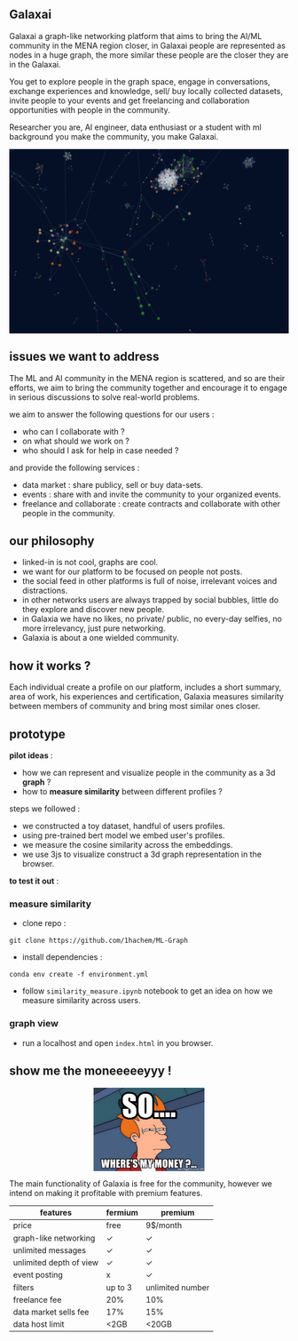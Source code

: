 ## Galaxai

Galaxai a graph-like networking platform that aims to bring the AI/ML community in the MENA region closer, in Galaxai people are represented as nodes in a huge graph, the more similar these people are the closer they are in the Galaxai.  

You get to explore people in the graph space, engage in conversations, exchange experiences and knowledge, sell/ buy locally collected datasets, invite people to your events and get freelancing and collaboration opportunities with people in the community.

Researcher you are, AI engineer, data enthusiast or a student with ml background you make the community, you make Galaxai.


<img style="display: block;margin-left: auto;margin-right: auto;" width="600px" src="figures/graph1.png" >

## issues we want to address

The ML and AI community in the MENA region is scattered, and so are their efforts, we aim to bring the community together and encourage it to engage in serious discussions to solve real-world problems.

we aim to answer the following questions for our users : 
- who can I collaborate with ?
- on what should we work on ?
- who should I ask for help in case needed ? 

and provide the following services :
- data market : share publicy, sell or buy data-sets.
- events : share with and invite the community to your organized events.
- freelance and collaborate : create contracts and collaborate with other people in the community. 

## our philosophy 

- linked-in is not cool, graphs are cool.
- we want for our platform to be focused on people not posts.
- the social feed in other platforms is full of noise, irrelevant voices and distractions.
- in other networks users are always trapped by social bubbles, little do they explore and discover new people.
- in Galaxia we have no likes, no private/ public, no every-day selfies, no more irrelevancy, just pure networking.
- Galaxia is about a one wielded community.

## how it works ?

Each individual create a profile on our platform, includes a short summary, area of work, his experiences and certification, Galaxia measures similarity between members of community and bring most similar ones closer. 

## prototype 

**pilot ideas** :

- how we can represent and visualize people in the community as a 3d **graph** ?
- how to **measure similarity** between different profiles  ?

steps we followed : 

- we constructed a toy dataset, handful of users profiles.
- using pre-trained bert model we embed user's profiles.
- we measure the cosine similarity across the embeddings.
- we use 3js to visualize construct a 3d graph representation in the browser.

**to test it out** : 

### **measure similarity**

- clone repo :
```
git clone https://github.com/1hachem/ML-Graph
```
- install dependencies :
```
conda env create -f environment.yml
```
- follow `similarity_measure.ipynb` notebook to get an idea on how we measure similarity across users.
 
### **graph view**
- run a localhost and open `index.html` in you browser.

## show me the moneeeeeyyy !
<img src="figures/so-wheres-my-money.jpg" style="display: block;margin-left: auto;margin-right: auto;" width="200px">

The main functionality of Galaxia is free for the community, 
however we intend on making it profitable with premium features.

|features|fermium|premium|
|--------|-------|-------|
|price| free |9$/month|
|graph-like networking| ✓ | ✓ |
|unlimited messages| ✓ | ✓ |
|unlimited depth of view| ✓ | ✓ |
|event posting|x|✓|
|filters|up to 3| unlimited number|
|freelance fee| 20% | 10% |
|data market sells fee|17%| 15%|
|data host limit|<2GB|<20GB|


